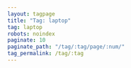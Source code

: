 ```yaml
---
layout: tagpage
title: "Tag: laptop"
tag: laptop
robots: noindex
paginate: 10
paginate_path: "/tag/:tag/page/:num/"
tag_permalink: /tag/:tag
---
```

